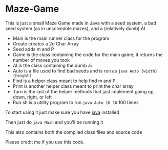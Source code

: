 # Maze-Game
This is just a small Maze Game made in Java with a seed system, a bad seed system (as in unsolveable mazes), and a (relatively dumb) AI
* Main is the main runner class for the program
* Create creates a 2d Char Array
* Seed adds m and P
* Game is the class containing the code for the main game; it returns the number of moves you took
* AI is the class containing the dumb ai
* Auto is a file used to find bad seeds and is run as `java Auto [width] [height]`
* Find is a helper class meant to help find m and P
* Print is another helper class meant to print the char array
* Turn is the last of the helper methods that just implement going up, down, right, or left
* Run.sh is a utility program to run `java Auto 10 10` 100 times

To start using it just make sure you have [java] installed

Then just do `java Main` and you'll be running it

This also contains both the compiled class files and source code

Please credit me if you use this code.

[java]: https://www.java.com/en/download/manual.jsp "Java Download Page"
